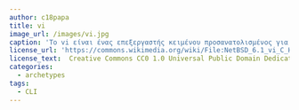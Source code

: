 ```yaml
---
author: c18papa
title: vi
image_url: /images/vi.jpg
caption: 'Το vi είναι ένας επεξεργαστής κειμένου προσανατολισμένος για διεπαφές χρήστη τύπου γραμμής εντολών (command-line interface/shell). Δημιουργήθηκε αρχικά για το λειτουργικό σύστημα Unix από τον Bill Joy το έτος 1976, ενώ διάφορες open source παραλλαγές του εμφανίζονται σε όλες τις σύγχρονες διανομές BSD και Linux.'
license_url: 'https://commons.wikimedia.org/wiki/File:NetBSD_6.1_vi_C_Hello_World.png'
license_text:  Creative Commons CC0 1.0 Universal Public Domain Dedication
categories:
  - archetypes
tags:
  - CLI
---
```

